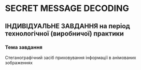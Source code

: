 # SECRET MESSAGE DECODING

## ІНДИВІДУАЛЬНЕ ЗАВДАННЯ на період технологічної (виробничої) практики

### Тема завдання 
 Стеганографічний засіб приховування інформації в анімованих зображеннях